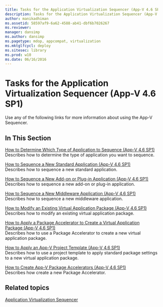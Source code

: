 ```yaml
---
title: Tasks for the Application Virtualization Sequencer (App-V 4.6 SP1)
description: Tasks for the Application Virtualization Sequencer (App-V 4.6 SP1)
author: manikadhiman
ms.assetid: 58597af9-6a62-4588-ab41-dbf6b7026267
ms.reviewer: 
manager: dansimp
ms.author: dansimp
ms.pagetype: mdop, appcompat, virtualization
ms.mktglfcycl: deploy
ms.sitesec: library
ms.prod: w10
ms.date: 06/16/2016
---
```



# Tasks for the Application Virtualization Sequencer (App-V 4.6 SP1)


Use any of the following links for more information about using the App-V Sequencer.

## In This Section


<a href="" id="how-to-determine-which-type-of-application-to-sequence---app-v-4-6-sp1-"></a>[How to Determine Which Type of Application to Sequence (App-V 4.6 SP1)](how-to-determine-which-type-of-application-to-sequence---app-v-46-sp1-.md)  
Describes how to determine the type of application you want to sequence.

<a href="" id="how-to-sequence-a-new-standard-application--app-v-4-6-sp1-"></a>[How to Sequence a New Standard Application (App-V 4.6 SP1)](how-to-sequence-a-new-standard-application--app-v-46-sp1-.md)  
Describes how to sequence a new standard application.

<a href="" id="how-to-sequence-a-new-add-on-or-plug-in-application--app-v-4-6-sp1-"></a>[How to Sequence a New Add-on or Plug-in Application (App-V 4.6 SP1)](how-to-sequence-a-new-add-on-or-plug-in-application--app-v-46-sp1-.md)  
Describes how to sequence a new add-on or plug-in application.

<a href="" id="how-to-sequence-a-new-middleware-application--app-v-4-6-sp1-"></a>[How to Sequence a New Middleware Application (App-V 4.6 SP1)](how-to-sequence-a-new-middleware-application--app-v-46-sp1-.md)  
Describes how to sequence a new middleware application.

<a href="" id="how-to-modify-an-existing-virtual-application-package--app-v-4-6-sp1-"></a>[How to Modify an Existing Virtual Application Package (App-V 4.6 SP1)](how-to-modify-an-existing-virtual-application-package--app-v-46-sp1-.md)  
Describes how to modify an existing virtual application package.

<a href="" id="how-to-apply-a-package-accelerator-to-create-a-virtual-application-package---app-v-4-6-sp1-"></a>[How to Apply a Package Accelerator to Create a Virtual Application Package (App-V 4.6 SP1)](how-to-apply-a-package-accelerator-to-create-a-virtual-application-package---app-v-46-sp1-.md)  
Describes how to use a Package Accelerator to create a new virtual application package.

<a href="" id="how-to-apply-an-app-v-project-template--app-v-4-6-sp1-"></a>[How to Apply an App-V Project Template (App-V 4.6 SP1)](how-to-apply-an-app-v-project-template--app-v-46-sp1-.md)  
Describes how to use a project template to apply standard package settings to a new virtual application package.

<a href="" id="how-to-create-app-v-package-accelerators--app-v-4-6-sp1-"></a>[How to Create App-V Package Accelerators (App-V 4.6 SP1)](how-to-create-app-v-package-accelerators--app-v-46-sp1-.md)  
Describes how create a new Package Accelerator.

## Related topics


[Application Virtualization Sequencer](application-virtualization-sequencer.md)

 

 





